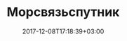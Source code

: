 ---
title: "Морсвязьспутник"
date: 2017-12-08T17:18:39+03:00
tag: "type5"
info:
    one: "Разработка системы управления грузоперевозками водным транспортом на технологии блокчейн и DLT"
    two: ""
    img: "/images/content/morsvyaz.png"
about:
    title: "О клиенте"
    text: "ФГУП «Морсвязьспутник» — национальный лицензированный оператор системы подвижной спутниковой связи «Инмарсат» с более чем 40-летним опытом. В основные услуги компании входит голосовая связь, широкополосный доступ и М2М на всех видах транспорта на море, на суше и в воздухе."
    year: ""
    client: ""
    industry: ""
goal:
    title: "Цель проекта"
    text: "Разработать интеграционную логистическую блокчейн-платформу по обеспечению и контролю грузоперевозок водным транспортом.
 </p><p>
В рамках соглашения, подписанного в первый день работы XI Международного форума и выставки «Транспорт России» 6 декабря 2017 года, QIWI Blockchain Technologies выполнила исследование бизнес-инфраструктуры и бизнес-процессов ФГУП «Морсвязьспутник», а также транспортно-логистической отрасли в целом, чтобы поэтапно внедрить технологии распределенного реестра в логистику грузоперевозок.
"
    blocks: []
prospects:
    title: "Преимущества"
    text: "В отличие от централизованной архитектуры, блокчейн распределяет нагрузку на всех участников системы, что позволяет значительно сократить стоимость обслуживания. Разработанная платформа устранит посредников и уменьшит объем рабочего потока. Более того, полная прозрачность блокчейн-технологии и высокая защищенность данных внутри платформы облегчат процесс заключения сделок по грузоперевозкам между владельцами грузов и фрахтователями, а также сделают его безопасней и дешевле."
---